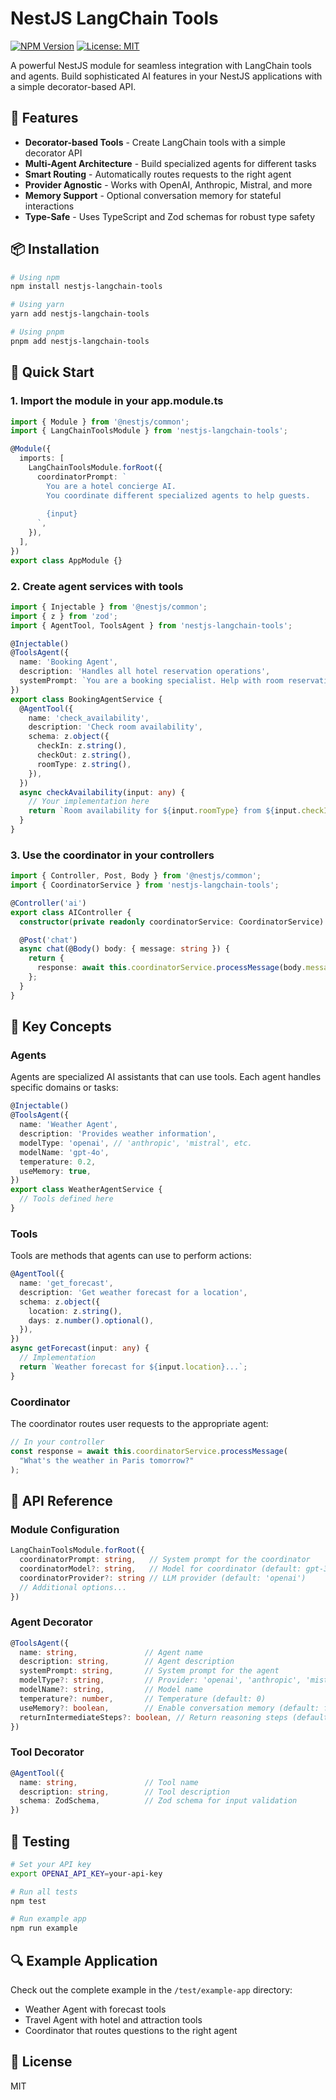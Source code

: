 # NestJS LangChain Tools

[![NPM Version](https://img.shields.io/npm/v/nestjs-langchain-tools.svg)](https://www.npmjs.com/package/nestjs-langchain-tools)
[![License: MIT](https://img.shields.io/badge/License-MIT-yellow.svg)](https://opensource.org/licenses/MIT)

A powerful NestJS module for seamless integration with LangChain tools and agents. Build sophisticated AI features in your NestJS applications with a simple decorator-based API.

## 🚀 Features

- **Decorator-based Tools** - Create LangChain tools with a simple decorator API
- **Multi-Agent Architecture** - Build specialized agents for different tasks
- **Smart Routing** - Automatically routes requests to the right agent
- **Provider Agnostic** - Works with OpenAI, Anthropic, Mistral, and more
- **Memory Support** - Optional conversation memory for stateful interactions
- **Type-Safe** - Uses TypeScript and Zod schemas for robust type safety

## 📦 Installation

```bash
# Using npm
npm install nestjs-langchain-tools

# Using yarn
yarn add nestjs-langchain-tools

# Using pnpm
pnpm add nestjs-langchain-tools
```

## 🔧 Quick Start

### 1. Import the module in your app.module.ts

```typescript
import { Module } from '@nestjs/common';
import { LangChainToolsModule } from 'nestjs-langchain-tools';

@Module({
  imports: [
    LangChainToolsModule.forRoot({
      coordinatorPrompt: `
        You are a hotel concierge AI.
        You coordinate different specialized agents to help guests.
        
        {input}
      `,
    }),
  ],
})
export class AppModule {}
```

### 2. Create agent services with tools

```typescript
import { Injectable } from '@nestjs/common';
import { z } from 'zod';
import { AgentTool, ToolsAgent } from 'nestjs-langchain-tools';

@Injectable()
@ToolsAgent({
  name: 'Booking Agent',
  description: 'Handles all hotel reservation operations',
  systemPrompt: `You are a booking specialist. Help with room reservations. {input}`,
})
export class BookingAgentService {
  @AgentTool({
    name: 'check_availability',
    description: 'Check room availability',
    schema: z.object({
      checkIn: z.string(),
      checkOut: z.string(),
      roomType: z.string(),
    }),
  })
  async checkAvailability(input: any) {
    // Your implementation here
    return `Room availability for ${input.roomType} from ${input.checkIn} to ${input.checkOut}...`;
  }
}
```

### 3. Use the coordinator in your controllers

```typescript
import { Controller, Post, Body } from '@nestjs/common';
import { CoordinatorService } from 'nestjs-langchain-tools';

@Controller('ai')
export class AIController {
  constructor(private readonly coordinatorService: CoordinatorService) {}

  @Post('chat')
  async chat(@Body() body: { message: string }) {
    return {
      response: await this.coordinatorService.processMessage(body.message),
    };
  }
}
```

## 📘 Key Concepts

### Agents

Agents are specialized AI assistants that can use tools. Each agent handles specific domains or tasks:

```typescript
@Injectable()
@ToolsAgent({
  name: 'Weather Agent',
  description: 'Provides weather information',
  modelType: 'openai', // 'anthropic', 'mistral', etc.
  modelName: 'gpt-4o',
  temperature: 0.2,
  useMemory: true,
})
export class WeatherAgentService {
  // Tools defined here
}
```

### Tools

Tools are methods that agents can use to perform actions:

```typescript
@AgentTool({
  name: 'get_forecast',
  description: 'Get weather forecast for a location',
  schema: z.object({
    location: z.string(),
    days: z.number().optional(),
  }),
})
async getForecast(input: any) {
  // Implementation
  return `Weather forecast for ${input.location}...`;
}
```

### Coordinator

The coordinator routes user requests to the appropriate agent:

```typescript
// In your controller
const response = await this.coordinatorService.processMessage(
  "What's the weather in Paris tomorrow?"
);
```

## 📖 API Reference

### Module Configuration

```typescript
LangChainToolsModule.forRoot({
  coordinatorPrompt: string,   // System prompt for the coordinator
  coordinatorModel?: string,   // Model for coordinator (default: gpt-3.5-turbo)
  coordinatorProvider?: string // LLM provider (default: 'openai')
  // Additional options...
})
```

### Agent Decorator

```typescript
@ToolsAgent({
  name: string,               // Agent name
  description: string,        // Agent description
  systemPrompt: string,       // System prompt for the agent
  modelType?: string,         // Provider: 'openai', 'anthropic', 'mistral', 'llama', 'custom'
  modelName?: string,         // Model name
  temperature?: number,       // Temperature (default: 0)
  useMemory?: boolean,        // Enable conversation memory (default: false)
  returnIntermediateSteps?: boolean, // Return reasoning steps (default: false)
})
```

### Tool Decorator

```typescript
@AgentTool({
  name: string,               // Tool name
  description: string,        // Tool description
  schema: ZodSchema,          // Zod schema for input validation
})
```

## 🧪 Testing

```bash
# Set your API key
export OPENAI_API_KEY=your-api-key

# Run all tests
npm test

# Run example app
npm run example
```

## 🔍 Example Application

Check out the complete example in the `/test/example-app` directory:

- Weather Agent with forecast tools
- Travel Agent with hotel and attraction tools
- Coordinator that routes questions to the right agent

## 📝 License

MIT